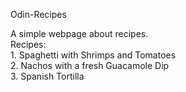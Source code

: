 Odin-Recipes

A simple webpage about recipes.<br>
Recipes:<br>
    1. Spaghetti with Shrimps and Tomatoes<br>
    2. Nachos with a fresh Guacamole Dip<br>
    3. Spanish Tortilla
